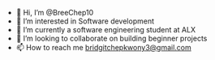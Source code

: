- 👋 Hi, I’m @BreeChep10
- 👀 I’m interested in Software development
- 🌱 I’m currently a software engineering student at ALX
- 💞️ I’m looking to collaborate on building beginner projects
- 📫 How to reach me bridgitchepkwony3@gmail.com


<!---
BreeChep10/BreeChep10 is a ✨ special ✨ repository because its `README.md` (this file) appears on your GitHub profile.
You can click the Preview link to take a look at your changes.
--->

